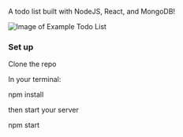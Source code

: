 A todo list built with NodeJS, React, and MongoDB!

![Image of Example Todo List](https://github.com/gracewingo/node-todoList/images/todo.png)

### Set up

Clone the repo 
 
In your terminal:

npm install

then start your server

npm start
